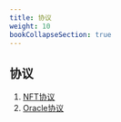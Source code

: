 ```yaml
---
title: 协议
weight: 10
bookCollapseSection: true
---
```


## 协议

1. [NFT协议](https://starcoin.org/zh/developer/protocols/starcoin_nft/)
2. [Oracle协议](https://starcoin.org/zh/developer/protocols/starcoin_oracle/)
